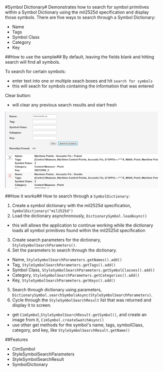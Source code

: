 #Symbol Dictionary#
Demonstrates how to search for symbol primitives within a Symbol Dictionary using the mil2525d specification and display those symbols.
There are five ways to search through a Symbol Dictionary:
- Name
- Tags
- Symbol Class
- Category
- Key

##How to use the sample##
By default, leaving the fields blank and hitting search will find all symbols.

To search for certain symbols:
  - enter text into one or multiple seach boxes and hit `search for symbols`
  - this will seach for symbols containing the information that was entered 

Clear button:
  - will clear any previous search results and start fresh

![](SymbolDictionary.png)


##How it works##
How to search through a `SymbolDictionary`:

1. Create a symbol dictionary with the mil2525d specification, `SymbolDictionary("mil2525d")`
2. Load the dictionary asynchronously, `DictionarySymbol.loadAsync()`
  - this will allows the application to continue working while the dictionary loads all symbol primitives found within the mil2525d specification
3. Create search parameters for the dictionary, `StyleSymbolSearchParameters()`.
4. Set the parameters to search through the dictionary.
  - Name, `StyleSymbolSearchParameters.getNames().add()`
  - Tag, `StyleSymbolSearchParameters.getTags().add()`
  - Symbol Class, `StyleSymbolSearchParameters.getSymbolClasses().add()`
  - Category, `StyleSymbolSearchParameters.getCategories().add()`
  - Key, `StyleSymbolSearchParameters.getKeys().add()`
5.  Search through dictionary using parameters, `DictionarySymbol.searchSymbolsAsync(StyleSymbolSearchParameters)`.
6. Cycle through the `StyleSymbolSearchResult` list that was returned and display it to screen.
  - get `CimSymbol`,`StyleSymbolSearchResult.getSymbol()`, and create an image from it, `CimSymbol.createSwatchAsync()`
  - use other get methods for the symbol's name, tags, symbolClass, category, and key, like  `StyleSymbolSearchResult.getName()`

##Features
- CimSymbol
- StyleSymbolSearchParameters
- StyleSymbolSearchResult
- SymbolDictionary
